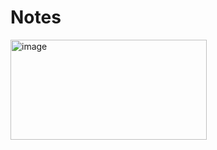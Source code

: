 # Notes

<img width="314" height="160" alt="image" src="https://github.com/user-attachments/assets/63b73f43-08fd-4f68-b2d5-37fd70977f79" />

